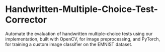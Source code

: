 # Handwritten-Multiple-Choice-Test-Corrector
Automate the evaluation of handwritten multiple-choice tests using our implementation, built with OpenCV, for image preprocessing, and PyTorch, for training a custom image classifier on the EMNIST dataset.
